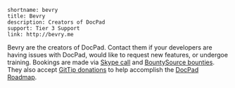 ```
shortname: bevry
title: Bevry
description: Creators of DocPad
support: Tier 3 Support
link: http://bevry.me
```

Bevry are the creators of DocPad. Contact them if your developers are having issues with DocPad, would like to request new features, or undergoe training. Bookings are made via [Skype call](skype:balupton?add) and [BountySource bounties](https://www.bountysource.com/faq#bounties). They also accept [GitTip donations](https://www.gittip.com/docpad/) to help accomplish the [DocPad Roadmap](/docpad/roadmap).
